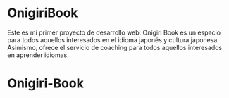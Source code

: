 # OnigiriBook
Este es mi primer proyecto de desarrollo web.
Onigiri Book es un espacio para todos aquellos interesados en el idioma japonés y cultura japonesa.
Asimismo, ofrece el servicio de coaching para todos aquellos interesados en aprender idiomas.
# Onigiri-Book
